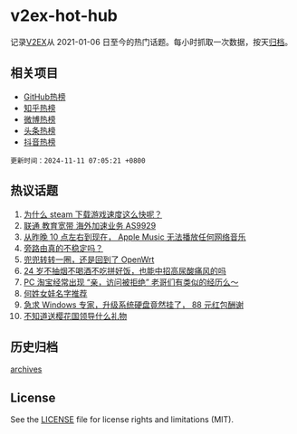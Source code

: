 # v2ex-hot-hub

 记录[V2EX](https://www.v2ex.com/)从 2021-01-06 日至今的热门话题。每小时抓取一次数据，按天[归档](archives)。
 
 ## 相关项目

- [GitHub热榜](https://github.com/it985/github-hot-hub)
- [知乎热榜](https://github.com/it985/zhihu-hot-hub)
- [微博热榜](https://github.com/it985/weibo-hot-hub)
- [头条热榜](https://github.com/it985/toutiao-hot-hub)
- [抖音热榜](https://github.com/it985/douyin-hot-hub)


 `更新时间：2024-11-11 07:05:21 +0800`

## 热议话题

1. [为什么 steam 下载游戏速度这么快呢？](https://www.v2ex.com/t/1088137)
1. [联通 教育宽带 海外加速业务 AS9929](https://www.v2ex.com/t/1088183)
1. [从昨晚 10 点左右到现在， Apple Music 无法播放任何网络音乐](https://www.v2ex.com/t/1088125)
1. [旁路由真的不稳定吗？](https://www.v2ex.com/t/1088148)
1. [兜兜转转一圈，还是回到了 OpenWrt](https://www.v2ex.com/t/1088216)
1. [24 岁不抽烟不喝酒不吃拼好饭，也能中招高尿酸痛风的吗](https://www.v2ex.com/t/1088224)
1. [PC 淘宝经常出现 “亲，访问被拒绝” 老哥们有类似的经历么～](https://www.v2ex.com/t/1088129)
1. [何姓女娃名字推荐](https://www.v2ex.com/t/1088274)
1. [急求 Windows 专家，升级系统硬盘竟然挂了， 88 元红包酬谢](https://www.v2ex.com/t/1088180)
1. [不知道送樱花国领导什么礼物](https://www.v2ex.com/t/1088164)

## 历史归档

[archives](archives)

## License

See the [LICENSE](LICENSE) file for license rights and limitations (MIT).
